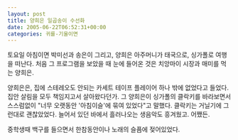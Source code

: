```yaml
---
layout: post
title: 양희은 일곱송이 수선화
date: 2005-06-22T06:52:31+00:00
categories: 귀를-기울이면
---
```

토요일 아침이면 박미선과 송은이 그리고, 양희은 아주머니가 태국으로, 싱가폴로 여행을 떠난다. 처음 그 프로그램을 보았을 때 눈에 들어온 것은 치앙마이 시장과 매미를 먹는 양희은.

양희은은, 집에 스테레오도 안되는 카세트 테이프 플레이어 하나 밖에 없었다고 들었다. 집안 살림을 모두 책임지고서 살아왔다던가. 그 양희은이 싱가폴의 클락키를 바라보면서 스스럼없이 "너무 오랫동안 '아침이슬'에 묶여 있었다"고 말했다. 클락키는 거닐기에 그런대로 괜찮았었다. 늘어서 있던 바에서 흘러나오는 생음악도 흥겨웠고. 어쨌든.

중학생때 백구를 들으면서 한참동안이나 노래의 슬픔에 젖어있었다.
